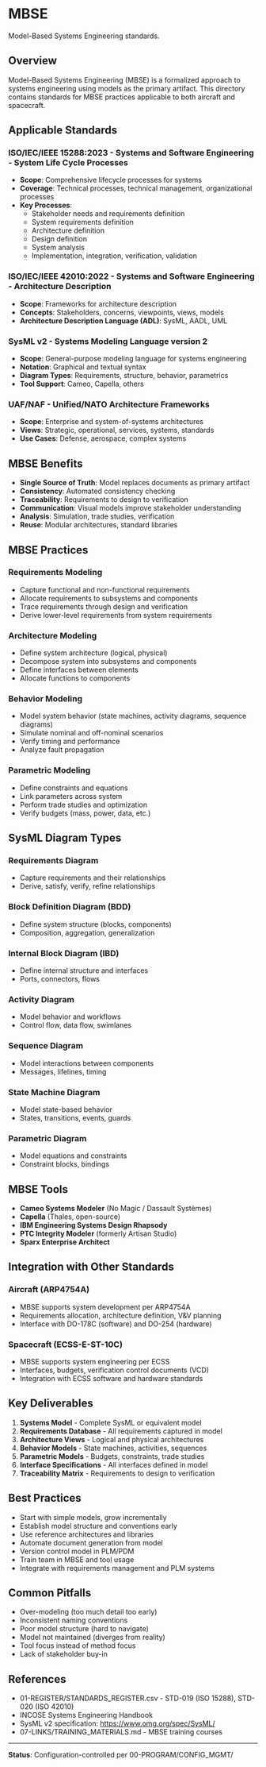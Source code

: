 # MBSE

Model-Based Systems Engineering standards.

## Overview

Model-Based Systems Engineering (MBSE) is a formalized approach to systems engineering using models as the primary artifact. This directory contains standards for MBSE practices applicable to both aircraft and spacecraft.

## Applicable Standards

### ISO/IEC/IEEE 15288:2023 - Systems and Software Engineering - System Life Cycle Processes
- **Scope**: Comprehensive lifecycle processes for systems
- **Coverage**: Technical processes, technical management, organizational processes
- **Key Processes**:
  - Stakeholder needs and requirements definition
  - System requirements definition
  - Architecture definition
  - Design definition
  - System analysis
  - Implementation, integration, verification, validation

### ISO/IEC/IEEE 42010:2022 - Systems and Software Engineering - Architecture Description
- **Scope**: Frameworks for architecture description
- **Concepts**: Stakeholders, concerns, viewpoints, views, models
- **Architecture Description Language (ADL)**: SysML, AADL, UML

### SysML v2 - Systems Modeling Language version 2
- **Scope**: General-purpose modeling language for systems engineering
- **Notation**: Graphical and textual syntax
- **Diagram Types**: Requirements, structure, behavior, parametrics
- **Tool Support**: Cameo, Capella, others

### UAF/NAF - Unified/NATO Architecture Frameworks
- **Scope**: Enterprise and system-of-systems architectures
- **Views**: Strategic, operational, services, systems, standards
- **Use Cases**: Defense, aerospace, complex systems

## MBSE Benefits

- **Single Source of Truth**: Model replaces documents as primary artifact
- **Consistency**: Automated consistency checking
- **Traceability**: Requirements to design to verification
- **Communication**: Visual models improve stakeholder understanding
- **Analysis**: Simulation, trade studies, verification
- **Reuse**: Modular architectures, standard libraries

## MBSE Practices

### Requirements Modeling
- Capture functional and non-functional requirements
- Allocate requirements to subsystems and components
- Trace requirements through design and verification
- Derive lower-level requirements from system requirements

### Architecture Modeling
- Define system architecture (logical, physical)
- Decompose system into subsystems and components
- Define interfaces between elements
- Allocate functions to components

### Behavior Modeling
- Model system behavior (state machines, activity diagrams, sequence diagrams)
- Simulate nominal and off-nominal scenarios
- Verify timing and performance
- Analyze fault propagation

### Parametric Modeling
- Define constraints and equations
- Link parameters across system
- Perform trade studies and optimization
- Verify budgets (mass, power, data, etc.)

## SysML Diagram Types

### Requirements Diagram
- Capture requirements and their relationships
- Derive, satisfy, verify, refine relationships

### Block Definition Diagram (BDD)
- Define system structure (blocks, components)
- Composition, aggregation, generalization

### Internal Block Diagram (IBD)
- Define internal structure and interfaces
- Ports, connectors, flows

### Activity Diagram
- Model behavior and workflows
- Control flow, data flow, swimlanes

### Sequence Diagram
- Model interactions between components
- Messages, lifelines, timing

### State Machine Diagram
- Model state-based behavior
- States, transitions, events, guards

### Parametric Diagram
- Model equations and constraints
- Constraint blocks, bindings

## MBSE Tools

- **Cameo Systems Modeler** (No Magic / Dassault Systèmes)
- **Capella** (Thales, open-source)
- **IBM Engineering Systems Design Rhapsody**
- **PTC Integrity Modeler** (formerly Artisan Studio)
- **Sparx Enterprise Architect**

## Integration with Other Standards

### Aircraft (ARP4754A)
- MBSE supports system development per ARP4754A
- Requirements allocation, architecture definition, V&V planning
- Interface with DO-178C (software) and DO-254 (hardware)

### Spacecraft (ECSS-E-ST-10C)
- MBSE supports system engineering per ECSS
- Interfaces, budgets, verification control documents (VCD)
- Integration with ECSS software and hardware standards

## Key Deliverables

1. **Systems Model** - Complete SysML or equivalent model
2. **Requirements Database** - All requirements captured in model
3. **Architecture Views** - Logical and physical architectures
4. **Behavior Models** - State machines, activities, sequences
5. **Parametric Models** - Budgets, constraints, trade studies
6. **Interface Specifications** - All interfaces defined in model
7. **Traceability Matrix** - Requirements to design to verification

## Best Practices

- Start with simple models, grow incrementally
- Establish model structure and conventions early
- Use reference architectures and libraries
- Automate document generation from model
- Version control model in PLM/PDM
- Train team in MBSE and tool usage
- Integrate with requirements management and PLM systems

## Common Pitfalls

- Over-modeling (too much detail too early)
- Inconsistent naming conventions
- Poor model structure (hard to navigate)
- Model not maintained (diverges from reality)
- Tool focus instead of method focus
- Lack of stakeholder buy-in

## References

- 01-REGISTER/STANDARDS_REGISTER.csv - STD-019 (ISO 15288), STD-020 (ISO 42010)
- INCOSE Systems Engineering Handbook
- SysML v2 specification: https://www.omg.org/spec/SysML/
- 07-LINKS/TRAINING_MATERIALS.md - MBSE training courses

---

**Status**: Configuration-controlled per 00-PROGRAM/CONFIG_MGMT/
